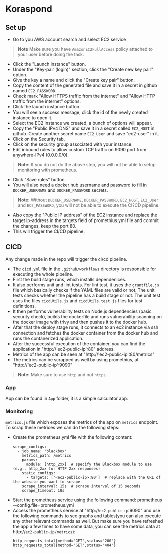 # Koraspond
## Set up
- Go to you AWS account search and select EC2 service
> **Note** Make sure you have `AmazonEC2FullAccess` policy attached to your user before doing the task.
- Click the "Launch instance" button.
- Under the "Key-pair (login)" section, click the "Create new key pair" option.
- Give the key a name and click the "Create key pair" button.
- Copy the content of the generated file and save it in a secret in github named `EC2_PASSWORD`.
- Check mark "Allow HTTPS traffic from the internet" and "Allow HTTP traffic from the internet" options.
- Click the launch instance button.
- You will see a success message, click the id of the newly created instance to open it.
- Select the EC2 instance we created, a bunch of options will appear.
- Copy the "Public IPv4 DNS" and save it in a secret called `EC2_HOST` in github. Create another secret name `EC2_User` and save "ec2-user" in it.
- Click on the Security tab.
- Click on the security group associated with your instance.
- Edit inbound rules to allow custom TCP traffic on 9090 port from anywhere-IPv4 (0.0.0.0/0).
> **Note:** If you do not do the above step, you will not be able to setup monitoring with prometheus.
- Click "Save rules" button.
- You will also need a docker hub username and password to fill in `DOCKER_USERNAME` and `DOCKER_PASSWORD` secrets.
> **Note:** Without `DOCKER_USERNAME`, `DOCKER_PASSWORD`, `EC2_HOST`, `EC2_User` and `EC2_PASSWORD`, you will not be able to execute the CI?CD pipeline.
- Also copy the "Public IP address" of the EC2 instance and replace the target ip-address in the targets field of promethius.yml file and commit the changes, keep the port 80.
- This will trigger the CI/CD pipeline.

## CICD
Any change made in the repo will trigger the ci/cd pipeline.
  - The `cicd.yml` file in the `.github/workflows` directory is responsible for executing the whole pipeline.
  - First the build stage runs, which installs dependenices.
  - It also performs unit and lint tests. For lint test, it uses the `gruntfile.js` file which basically checks if the YAML files are valid or not. The unit tests checks whether the pipeline has a build stage or not. The unit test uses the files `cicdUtils.js` and `cicdUtils.test.js` files for test definitions.
  - It then performs vulnerability tests on Node.js dependencies (basic security check), builds the dockerfile and runs vulnerability scanning on the docker image with trivy and then pushes it to the docker hub.
  - After that the deploy stage runs, it connects to an ec2 instance via ssh connection and fetches the docker container from the docker hub and runs the contanerized application.
- After the successful execution of the container, you can find the application in "http://'ec2-public-ip':80" address.
- Metrics of the app can be seen at "http://'ec2-public-ip':80/metrics"
- The metrics can be scrapped as well by using promethius, at "http://'ec2-public-ip':9090"
> **Note:** Make sure to use `http` and not `https`.
### App
App can be found in `App` folder, it is a simple calculator app.

### Monitoring
`metrics.js` file which exposes the metrics of the app on `metrics` endpoint. To scrap these metrices we can do the following steps:
- Create the prometheus.yml file with the following content:
  ```
  scrape_configs:
    - job_name: 'blackbox'
      metrics_path: /metrics
      params:
        module: [http_2xx]  # specify the Blackbox module to use (e.g., http_2xx for HTTP 2xx responses)
      static_configs:
        - targets: ['<ec2-public-ip>:80']  # replace with the URL of the website you want to scrape
      scrape_interval: 15s  # scrape interval of 15 seconds
      scrape_timeout: 10s
   ```
- Start the prometheus service using the following command:
    prometheus --config.file=prometheus.yml
- Access the prometheus service at "http://`ec2-public-ip`:9090" and use the following commands to see graphs and tables(you can also execute any other relevant commands as well. But make sure you have refreshed the app a few times to have some data, you can see the metrics data at http://`ec2-public-ip/metrics`):
  ```
  http_requests_total{method="GET",status="200"}
  http_requests_total{method="GET",status="404"}
  ```
